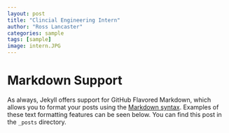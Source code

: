 ```yaml
---
layout: post
title: "Clincial Engineering Intern"
author: "Ross Lancaster"
categories: sample
tags: [sample]
image: intern.JPG
---
```


# Markdown Support

As always, Jekyll offers support for GitHub Flavored Markdown, which allows you to format your posts using the [Markdown syntax](https://guides.github.com/features/mastering-markdown/). Examples of these text formatting features can be seen below. You can find this post in the `_posts` directory.
